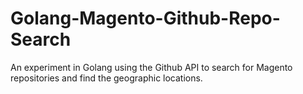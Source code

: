 Golang-Magento-Github-Repo-Search
=================================

An experiment in Golang using the Github API to search for Magento repositories and find the geographic locations.
